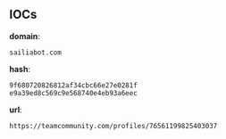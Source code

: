 
## IOCs

__domain__:

```text
sailiabot.com
```
__hash__:

```text
9f680720826812af34cbc66e27e0281f
e9a39ed8c569c9e568740e4eb93a6eec
```
__url__:

```text
https://teamcommunity.com/profiles/76561199825403037
```